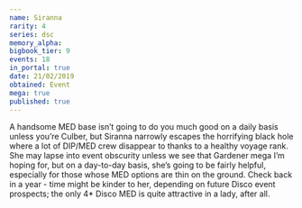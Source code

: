 ```yaml
---
name: Siranna
rarity: 4
series: dsc
memory_alpha:
bigbook_tier: 9
events: 18
in_portal: true
date: 21/02/2019
obtained: Event
mega: true
published: true
---
```


A handsome MED base isn’t going to do you much good on a daily basis unless you’re Culber, but Siranna narrowly escapes the horrifying black hole where a lot of DIP/MED crew disappear to thanks to a healthy voyage rank. She may lapse into event obscurity unless we see that Gardener mega I’m hoping for, but on a day-to-day basis, she’s going to be fairly helpful, especially for those whose MED options are thin on the ground. Check back in a year - time might be kinder to her, depending on future Disco event prospects; the only 4* Disco MED is quite attractive in a lady, after all.
